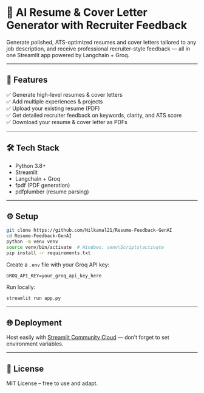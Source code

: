 # 📝 AI Resume & Cover Letter Generator with Recruiter Feedback

Generate polished, ATS-optimized resumes and cover letters tailored to any job description, and receive professional recruiter-style feedback — all in one Streamlit app powered by Langchain + Groq.

---

## 🚀 Features

✅ Generate high-level resumes & cover letters  
✅ Add multiple experiences & projects  
✅ Upload your existing resume (PDF)  
✅ Get detailed recruiter feedback on keywords, clarity, and ATS score  
✅ Download your resume & cover letter as PDFs

---

## 🛠️ Tech Stack

- Python 3.8+
- Streamlit
- Langchain + Groq
- fpdf (PDF generation)
- pdfplumber (resume parsing)

---

## ⚙️ Setup

```bash
git clone https://github.com/Nilkamal21/Resume-Feedback-GenAI
cd Resume-Feedback-GenAI
python -m venv venv
source venv/bin/activate  # Windows: venv\Scripts\activate
pip install -r requirements.txt
```

Create a `.env` file with your Groq API key:
```
GROQ_API_KEY=your_groq_api_key_here
```

Run locally:
```bash
streamlit run app.py
```

---

## 🌐 Deployment

Host easily with [Streamlit Community Cloud](https://streamlit.io/cloud) — don’t forget to set environment variables.

---

## 📄 License

MIT License – free to use and adapt.
